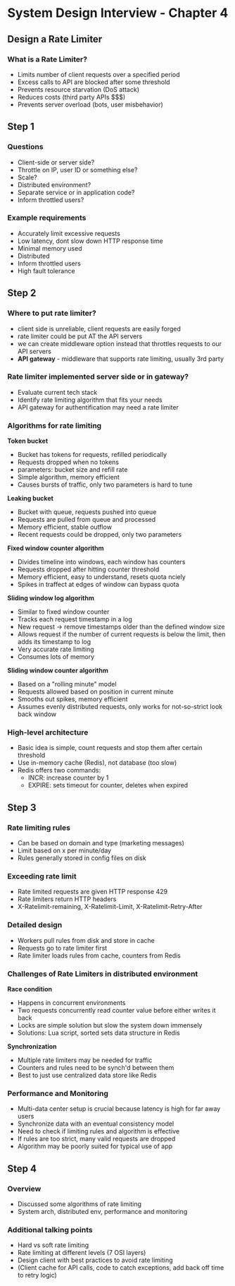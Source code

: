 
# System Design Interview - Chapter 4

## Design a Rate Limiter

### What is a Rate Limiter?
- Limits number of client requests over a specified period
- Excess calls to API are blocked after some threshold
- Prevents resource starvation (DoS attack)
- Reduces costs (third party APIs $$$)
- Prevents server overload (bots, user misbehavior)

## Step 1

### Questions
- Client-side or server side?
- Throttle on IP, user ID or something else?
- Scale?
- Distributed environment?
- Separate service or in application code?
- Inform throttled users?

### Example requirements
- Accurately limit excessive requests
- Low latency, dont slow down HTTP response time
- Minimal memory used
- Distributed
- Inform throttled users
- High fault tolerance

## Step 2

### Where to put rate limiter?
- client side is unreliable, client requests are easily forged
- rate limiter could be put AT the API servers
- we can create middleware option instead that throttles requests to our API servers
- **API gateway** - middleware that supports rate limiting, usually 3rd party

### Rate limiter implemented server side or in gateway?
- Evaluate current tech stack
- Identify rate limiting algorithm that fits your needs
- API gateway for authentification may need a rate limiter

### Algorithms for rate limiting
**Token bucket**

- Bucket has tokens for requests, refilled periodically
- Requests dropped when no tokens
- parameters: bucket size and refill rate
- Simple algorithm, memory efficient
- Causes bursts of traffic, only two parameters is hard to tune

**Leaking bucket**

- Bucket with queue, requests pushed into queue
- Requests are pulled from queue and processed
- Memory efficient, stable outflow
- Recent requests could be dropped, only two parameters

**Fixed window counter algorithm**

- Divides timeline into windows, each window has counters
- Requests dropped after hitting counter threshold
- Memory efficient, easy to understand, resets quota nciely
- Spikes in traffect at edges of window can bypass quota

**Sliding window log algorithm**

- Similar to fixed window counter
- Tracks each request timestamp in a log
- New request -> remove timestamps older than the defined window size 
- Allows request if the number of current requests is below the limit, then adds its timestamp to log
- Very accurate rate limiting
- Consumes lots of memory

**Sliding window counter algorithm**

- Based on a "rolling minute" model
- Requests allowed based on position in current minute
- Smooths out spikes, memory efficient
- Assumes evenly distributed requests, only works for not-so-strict look back window

### High-level architecture
- Basic idea is simple, count requests and stop them after certain threshold
- Use in-memory cache (Redis), not database (too slow)
- Redis offers two commands:
    - INCR: increase counter by 1
    - EXPIRE: sets timeout for counter, deletes when expired

## Step 3

### Rate limiting rules
- Can be based on domain and type (marketing messages)
- Limit based on x per minute/day
- Rules generally stored in config files on disk

### Exceeding rate limit
- Rate limited requests are given HTTP response 429
- Rate limiters return HTTP headers
- X-Ratelimit-remaining, X-Ratelimit-Limit, X-Ratelimit-Retry-After

### Detailed design
- Workers pull rules from disk and store in cache
- Requests go to rate limiter first
- Rate limiter loads rules from cache, counters from Redis

### Challenges of Rate Limiters in distributed environment
**Race condition**
- Happens in concurrent environments
- Two requests concurrently read counter value before either writes it back
- Locks are simple solution but slow the system down immensely
- Solutions: Lua script, sorted sets data structure in Redis

**Synchronization**
- Multiple rate limiters may be needed for traffic
- Counters and rules need to be synch'd between them
- Best to just use centralized data store like Redis

### Performance and Monitoring
- Multi-data center setup is crucial because latency is high for far away users
- Synchronize data with an eventual consistency model
- Need to check if limiting rules and algorithm is effective
- If rules are too strict, many valid requests are dropped
- Algorithm may be poorly suited for typical use of app

## Step 4
### Overview
- Discussed some algorithms of rate limiting
- System arch, distributed env, performance and monitoring

### Additional talking points
- Hard vs soft rate limiting
- Rate limiting at different levels (7 OSI layers)
- Design client with best practices to avoid rate limiting
- (Client cache for API calls, code to catch exceptions, add back off time to retry logic)
